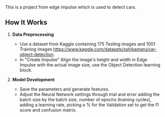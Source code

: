 This is a project from edge impulse which is used to detect cars.

## How It Works  

1. **Data Preprocessing**  
   - Use a dataset from Kaggle containing 175 Testing images and 1001 Training images https://www.kaggle.com/datasets/sshikamaru/car-object-detection.
   - In "Create Impulse" Align the image's height and width in Edge Impulse with the actual image size, use the Object Detection learning block.

2. **Model Development**  
   - Save the parameters and generate features.
   - Adjust the Neural Network settings through trial and error adding the batch size by the batch size, number of epochs (training cycles), adding a learning rate, picking a % for the Validation set to get the f1 
     score and confusion matrix.


